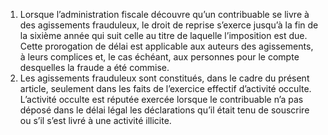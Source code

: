 1) Lorsque l’administration fiscale découvre qu’un contribuable se livre à des agissements frauduleux, le droit de reprise s’exerce jusqu’à la fin de la sixième année qui suit celle au titre de laquelle l’imposition est due.
Cette prorogation de délai est applicable aux auteurs des agissements, à leurs complices et, le cas échéant, aux personnes pour le compte desquelles la fraude a été commise.
2) Les agissements frauduleux sont constitués, dans le cadre  du présent article,
seulement dans les faits de l’exercice effectif d’activité occulte.
L’activité occulte est réputée exercée lorsque le contribuable n’a pas déposé dans le délai légal les déclarations qu’il était tenu de souscrire ou s’il s’est livré à une activité illicite.